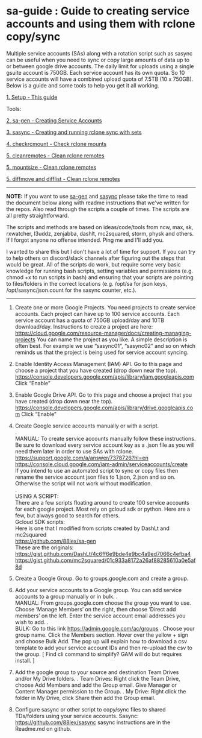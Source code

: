 # sa-guide : Guide to creating service accounts and using them with rclone copy/sync

Multiple service accounts (SAs) along with a rotation script such as sasync can be useful when you need to sync or copy large amounts of data up to or between google drive accounts. The daily limit for uploads using a single gsuite account is 750GB. Each service account has its own quota. So 10 service accounts will have a combined upload quota of 7.5TB (10 x 750GB). Below is a guide and some tools to help you get it all working.

[1. Setup - This guide](https://github.com/88lex/sa-guide)

Tools:

[2. sa-gen - Creating Service Accounts](https://github.com/88lex/sa-gen)

[3. sasync - Creating and running rclone sync with sets](https://github.com/88lex/sasync)

[4. checkrcmount - Check rclone mounts](https://github.com/88lex/checkrcmount)

[5. cleanremotes - Clean rclone remotes](https://github.com/88lex/cleanremotes)

[5. mountsize - Clean rclone remotes](https://github.com/88lex/mountsize)

[5. diffmove and difflist - Clean rclone remotes](https://github.com/88lex/diffmove)

**************
**NOTE:** If you want to use [sa-gen](https://github.com/88lex/sa-gen) and [sasync](https://github.com/88lex/sasync) please take the time to read the document below along with readme instructions that we've written for the repos. Also read through the scripts a couple of times. The scripts are all pretty straightforward. 

The scripts and methods are based on ideas/code/tools from ncw, max, sk, rxwatcher, l3uddz, zenjabba, dashlt, mc2squared, storm, physk and others. If I forgot anyone no offense intended. Ping me and I'll add you.

I wanted to share this but I don't have a lot of time for support. If you can try to help others on discord/slack channels after figuring out the steps that would be great. All of the scripts do work, but require some very basic knowledge for running bash scripts, setting variables and permissions (e.g. chmod +x to run scripts in bash) and ensuring that your scripts are pointing to files/folders in the correct locations (e.g. /opt/sa for json keys, /opt/sasync/json.count for the sasync counter, etc.).
********


1. Create one or more Google Projects. You need projects to create service accounts.
Each project can have up to 100 service accounts. Each service account has a quota of 750GB upload/day and 10TB download/day. Instructions to create a project are here:  https://cloud.google.com/resource-manager/docs/creating-managing-projects
You can name the project as you like. A simple description is often best. For example we use “sasync01”, “sasync02” and so on which reminds us that the project is being used for service account syncing.

2. Enable Identity Access Management (IAM) API.
Go to this page and choose a project that you have created (drop down near the top).
	https://console.developers.google.com/apis/library/iam.googleapis.com
	Click “Enable”

3. Enable Google Drive API.
	Go to this page and choose a project that you have created (drop down near the top).
https://console.developers.google.com/apis/library/drive.googleapis.com
	Click “Enable”

4. Create Google service accounts manually or with a script.  
.  
MANUAL: To create service accounts manually follow these instructions. Be sure to download every service account key as a .json file as you will need them later in order to use SAs with rclone.  
	https://support.google.com/a/answer/7378726?hl=en  
	https://console.cloud.google.com/iam-admin/serviceaccounts/create  
If you intend to use an automated script to sync or copy files then rename the service account json files to 1.json, 2.json and so on. Otherwise the script will not work without modification.  
.  
USING A SCRIPT:  
There are a few scripts floating around to create 100 service accounts for each google project. Most rely on gcloud sdk or python. Here are a few, but always good to search for others.  
Gcloud SDK scripts:  
Here is one that I modified from scripts created by DashLt and mc2squared  
https://github.com/88lex/sa-gen  
These are the originals:  
https://gist.github.com/DashLt/4c6ff6e9bde4e9bc4a9ed7066c4efba4  
https://gist.github.com/mc2squared/01c933a8172a26af88285610a0e5af8d  

5. Create a Google Group.
Go to groups.google.com and create a group.

6. Add your service accounts to a Google group.
You can add service accounts to a group manually or in bulk.
.  
MANUAL: From groups.google.com choose the group you want to use. Choose ‘Manage Members’ on the right, then choose ‘Direct add members’ on the left. Enter the service account email addresses you wish to add.
.  
BULK: Go to this link https://admin.google.com/ac/groups . Choose your group name. Click the Members section. Hover over the yellow + sign and choose Bulk Add. The pop up will explain how to download a csv template to add your service account IDs and then re-upload the csv to the group.
[ Find cli command to simplify? GAM will do but requires install. ]

7. Add the google group to your source and destination Team Drives and/or My Drive folders.
. 
Team Drives: Right click the Team Drive, choose Add Members and add the Group email. Give Manager or Content Manager permission to the Group.
. 
My Drive: Right click the folder in My Drive, click Share then add the Group email.

8. Configure sasync or other script to copy/sync files to shared TDs/folders using your service accounts.
Sasync:  https://github.com/88lex/sasync
sasync instructions are in the Readme.md on github.

